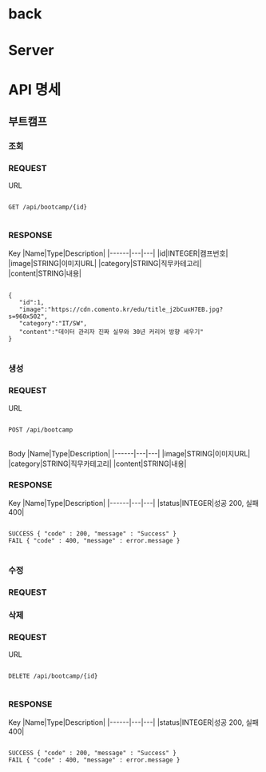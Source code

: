 # back
# Server

# API 명세

## 부트캠프
### 조회
### REQUEST
URL
<pre>
<code>
GET /api/bootcamp/{id}
</code>
</pre>

### RESPONSE
Key
|Name|Type|Description|
|------|---|---|
|id|INTEGER|캠프번호|
|image|STRING|이미지URL|
|category|STRING|직무카테고리|
|content|STRING|내용|

<pre>
<code>
{
   "id":1,
   "image":"https://cdn.comento.kr/edu/title_j2bCuxH7EB.jpg?s=960x502",
   "category":"IT/SW",
   "content":"데이터 관리자 진짜 실무와 30년 커리어 방향 세우기"
}
</code>
</pre>

### 생성
### REQUEST
URL
<pre>
<code>
POST /api/bootcamp
</code>
</pre>

Body
|Name|Type|Description|
|------|---|---|
|image|STRING|이미지URL|
|category|STRING|직무카테고리|
|content|STRING|내용|

### RESPONSE
Key
|Name|Type|Description|
|------|---|---|
|status|INTEGER|성공 200, 실패 400|

<pre>
<code>
SUCCESS { "code" : 200, "message" : "Success" }
FAIL { "code" : 400, "message" : error.message }
</code>
</pre>

### 수정
### REQUEST

### 삭제
### REQUEST
URL
<pre>
<code>
DELETE /api/bootcamp/{id}
</code>
</pre>

### RESPONSE
Key
|Name|Type|Description|
|------|---|---|
|status|INTEGER|성공 200, 실패 400|

<pre>
<code>
SUCCESS { "code" : 200, "message" : "Success" }
FAIL { "code" : 400, "message" : error.message }
</code>
</pre>

